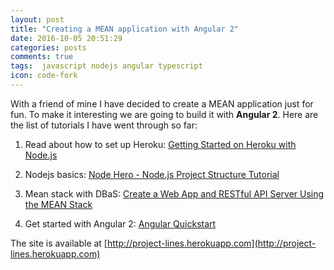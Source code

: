 ```yaml
---
layout: post
title: "Creating a MEAN application with Angular 2"
date: 2016-10-05 20:51:29
categories: posts
comments: true
tags:  javascript nodejs angular typescript
icon: code-fork
---
```

With a friend of mine I have decided to create a MEAN application just for fun. To make it interesting we are going to build it with **Angular 2**. Here are the list of tutorials I have went through so far:

  1. Read about how to set up Heroku: [Getting Started on Heroku with Node.js](https://devcenter.heroku.com/articles/getting-started-with-nodejs#introduction)
  2. Nodejs basics: [Node Hero - Node.js Project Structure Tutorial](https://blog.risingstack.com/node-hero-node-js-project-structure-tutorial/)
  3. Mean stack with DBaS: [Create a Web App and RESTful API Server Using the MEAN Stack](https://devcenter.heroku.com/articles/mean-apps-restful-api)

  4. Get started with Angular 2: [Angular Quickstart](https://angular.io/docs/ts/latest/quickstart.html#!#create-and-configure)

The site is available at [http://project-lines.herokuapp.com](http://project-lines.herokuapp.com)